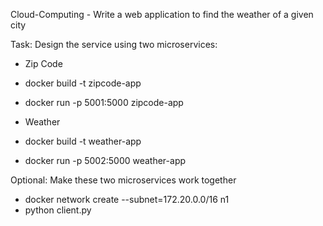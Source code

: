 Cloud-Computing - 
Write a web application to find the weather of a given city

Task: Design the service using two microservices: 

- Zip Code

- docker build -t zipcode-app
- docker run -p 5001:5000 zipcode-app

- Weather

- docker build -t weather-app
- docker run -p 5002:5000 weather-app


Optional: Make these two microservices work together
- docker network create --subnet=172.20.0.0/16 n1
- python client.py
